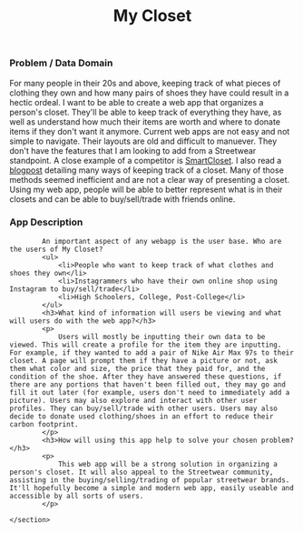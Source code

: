 <!DOCTYPE html>
<html lang="en">
<head>
    <link href="css/style.css" rel="stylesheet">
    <meta charset="utf-8">
    <meta name="description" content="Showcase and remember your essential pieces of clothing and shoeware. As well as being able to donate non-essential wears and the option to trade or sell">
    <title>My Closet</title>
</head>
<body>
    <header>
        <h1>My Closet</h1>
    </header>
    <section>
        <h3>Problem / Data Domain</h3>
        <p>
            For many people in their 20s and above, keeping track of what pieces of clothing they own and how many pairs of shoes they have could result in a hectic ordeal. I want to be able to create a web app that organizes a person's closet. They'll be able to keep track of everything they have, as well as understand how much their items are worth and where to donate items if they don't want it anymore. Current web apps are not easy and not simple to navigate. Their layouts are old and difficult to manuever. They don't have the features that I am looking to add from a Streetwear standpoint. A close example of a competitor is <a href="https://smartcloset.me/">SmartCloset</a>. I also read a <a href="https://mgetsdressed.com/2018/09/10/wardrobe-inventory-and-outfit-logging-methods/">blogpost</a> detailing many ways of keeping track of a closet. Many of those methods seemed inefficient and are not a clear way of presenting a closet. Using my web app, people will be able to better represent what is in their closets and can be able to buy/sell/trade with friends online. 
        </p>
    </section>
    <section>
        <h3>App Description</h3>
        
            An important aspect of any webapp is the user base. Who are the users of My Closet?
            <ul>
                <li>People who want to keep track of what clothes and shoes they own</li>
                <li>Instagrammers who have their own online shop using Instagram to buy/sell/trade</li>
                <li>High Schoolers, College, Post-College</li>
            </ul>
            <h3>What kind of information will users be viewing and what will users do with the web app?</h3>
            <p>
                Users will mostly be inputting their own data to be viewed. This will create a profile for the item they are inputting. For example, if they wanted to add a pair of Nike Air Max 97s to their closet. A page will prompt them if they have a picture or not, ask them what color and size, the price that they paid for, and the condition of the shoe. After they have answered these questions, if there are any portions that haven't been filled out, they may go and fill it out later (for example, users don't need to immediately add a picture). Users may also explore and interact with other user profiles. They can buy/sell/trade with other users. Users may also decide to donate used clothing/shoes in an effort to reduce their carbon footprint. 
            </p>
            <h3>How will using this app help to solve your chosen problem?</h3>
            <p>
                This web app will be a strong solution in organizing a person's closet. It will also appeal to the Streetwear community, assisting in the buying/selling/trading of popular streetwear brands. It'll hopefully become a simple and modern web app, easily useable and accessible by all sorts of users. 
            </p>

    </section>
</body>
</html>